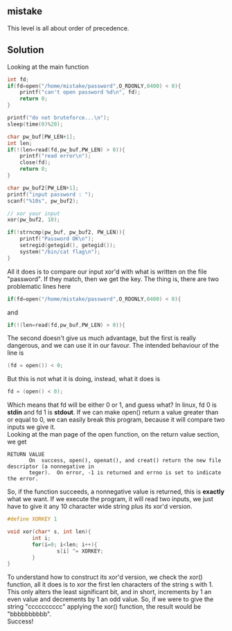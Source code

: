## mistake
This level is all about order of precedence.

## Solution
Looking at the main function
```c
int fd;
if(fd=open("/home/mistake/password",O_RDONLY,0400) < 0){
	printf("can't open password %d\n", fd);
	return 0;
}

printf("do not bruteforce...\n");
sleep(time(0)%20);

char pw_buf[PW_LEN+1];
int len;
if(!(len=read(fd,pw_buf,PW_LEN) > 0)){
	printf("read error\n");
	close(fd);
	return 0;
}

char pw_buf2[PW_LEN+1];
printf("input password : ");
scanf("%10s", pw_buf2);

// xor your input
xor(pw_buf2, 10);

if(!strncmp(pw_buf, pw_buf2, PW_LEN)){
	printf("Password OK\n");
	setregid(getegid(), getegid());
	system("/bin/cat flag\n");
}
```
All it does is to compare our input xor'd with what is written on the file "password". If they match, then we get the key. The thing is, there are two problematic lines here
```c
if(fd=open("/home/mistake/password",O_RDONLY,0400) < 0){
```
and
```c
if(!(len=read(fd,pw_buf,PW_LEN) > 0)){
```
The second doesn't give us much advantage, but the first is really dangerous, and we can use it in our favour. The intended behaviour of the line is 
```c
(fd = open()) < 0;
```
But this is not what it is doing, instead, what it does is 
```c
fd = (open() < 0);
```
Which means that fd will be either 0 or 1, and guess what? In linux, fd 0 is **stdin** and fd 1 is **stdout**. If we can make open() return a value greater than or equal to 0, we can easily break this program, because it will compare two inputs we give it.<br>
Looking at the man page of the open function, on the return value section, we get
```
RETURN VALUE
       On  success, open(), openat(), and creat() return the new file descriptor (a nonnegative in
       teger).  On error, -1 is returned and errno is set to indicate the error.
```
So, if the function succeeds, a nonnegative value is returned, this is **exactly** what we want. If we execute the program, it will read two inputs, we just have to give it any 10 character wide string plus its xor'd version.
```c
#define XORKEY 1

void xor(char* s, int len){
        int i;
        for(i=0; i<len; i++){
                s[i] ^= XORKEY;
        }
}
```
To understand how to construct its xor'd version, we check the xor() function, all it does is to xor the first len characters of the string s with 1. This only alters the least significant bit, and in short, increments by 1 an even value and decrements by 1 an odd value. So, if we were to give the string "cccccccccc" applying the xor() function, the result would be "bbbbbbbbbb".<br>
Success!
